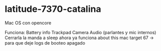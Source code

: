 # latitude-7370-catalina
Mac OS con opencore

Funciona:
Battery info
Trackpad
Camera
Audio (parlantes y mic internos)
Cerrarla la manda a sleep
ahora ya funciona about this mac
target 67 -> para que deje logs de booteo apagado
